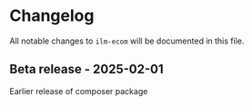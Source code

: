 # Changelog

All notable changes to `ilm-ecom` will be documented in this file.

## Beta release - 2025-02-01

Earlier release of composer package
